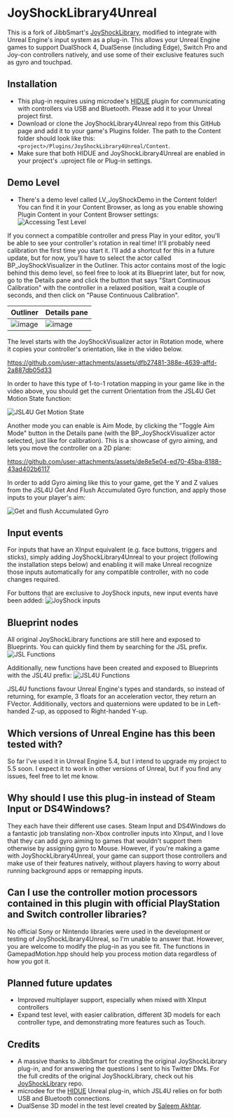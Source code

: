 # JoyShockLibrary4Unreal
This is a fork of JibbSmart's [JoyShockLibrary](https://github.com/JibbSmart/JoyShockLibrary), modified to integrate with Unreal Engine's input system as a plug-in. This allows your Unreal Engine games to support DualShock 4, DualSense (including Edge), Switch Pro and Joy-con controllers natively, and use some of their exclusive features such as gyro and touchpad.

## Installation
- This plug-in requires using microdee's [HIDUE](https://github.com/microdee/HIDUE) plugin for communicating with controllers via USB and Bluetooth. Please add it to your Unreal project first.
- Download or clone the JoyShockLibrary4Unreal repo from this GitHub page and add it to your game's Plugins folder. The path to the Content folder should look like this: `<project>/Plugins/JoyShockLibrary4Unreal/Content`.
- Make sure that both HIDUE and JoyShockLibrary4Unreal are enabled in your project's .uproject file or Plug-in settings.

## Demo Level
- There's a demo level called LV_JoyShockDemo in the Content folder! You can find it in your Content Browser, as long as you enable showing Plugin Content in your Content Browser settings:
![Accessing Test Level](https://github.com/user-attachments/assets/920f87a8-6de6-4efd-a3bd-b8787ea1a9d4)

If you connect a compatible controller and press Play in your editor, you'll be able to see your controller's rotation in real time! It'll probably need calibration the first time you start it. I'll add a shortcut for this in a future update, but for now, you'll have to select the actor called BP_JoyShockVisualizer in the Outliner. This actor contains most of the logic behind this demo level, so feel free to look at its Blueprint later, but for now, go to the Details pane and click the button that says "Start Continuous Calibration" with the controller in a relaxed position, wait a couple of seconds, and then click on "Pause Continuous Calibration".


| Outliner  | Details pane |
| --------- | ------------ |
| ![image](https://github.com/user-attachments/assets/d6903620-1db0-41ff-b6a8-0bc605587bfb)  | ![image](https://github.com/user-attachments/assets/91c26248-ff39-44b4-914b-d810934e5a34) |


The level starts with the JoyShockVisualizer actor in Rotation mode, where it copies your controller's orientation, like in the video below.

https://github.com/user-attachments/assets/dfb27481-388e-4639-affd-2a887db05d33

In order to have this type of 1-to-1 rotation mapping in your game like in the video above, you should get the current Orientation from the JSL4U Get Motion State function:

![JSL4U Get Motion State](https://github.com/user-attachments/assets/5779b093-e757-466a-947e-c96adbd9a6b5)


Another mode you can enable is Aim Mode, by clicking the "Toggle Aim Mode" button in the Details pane (with the BP_JoyShockVisualizer actor selected, just like for calibration). This is a showcase of gyro aiming, and lets you move the controller on a 2D plane:

https://github.com/user-attachments/assets/de8e5e04-ed70-45ba-8188-43ad402b6117

In order to add Gyro aiming like this to your game, get the Y and Z values from the JSL4U Get And Flush Accumulated Gyro function, and apply those inputs to your player's aim:

![Get and flush Accumulated Gyro](https://github.com/user-attachments/assets/b032ec0e-9ebb-4d9c-bd2b-773eec098fcd)

## Input events

For inputs that have an XInput equivalent (e.g. face buttons, triggers and sticks), simply adding JoyShockLibrary4Unreal to your project (following the installation steps below) and enabling it will make Unreal recognize those inputs automatically for any compatible controller, with no code changes required.

For buttons that are exclusive to JoyShock inputs, new input events have been added:
![JoyShock inputs](https://github.com/user-attachments/assets/3ce0e091-e703-4781-823f-33e1aa615997)

## Blueprint nodes

All original JoyShockLibrary functions are still here and exposed to Blueprints. You can quickly find them by searching for the JSL prefix.
![JSL Functions](https://github.com/user-attachments/assets/08010581-64ec-45c8-9e79-9fc8a2315349)

Additionally, new functions have been created and exposed to Blueprints with the JSL4U prefix:
![JSL4U Functions](https://github.com/user-attachments/assets/1d59f8cd-2888-4ab3-b1ca-2a29b00f3f6b)

JSL4U functions favour Unreal Engine's types and standards, so instead of returning, for example, 3 floats for an acceleration vector, they return an FVector. Additionally, vectors and quaternions were updated to be in Left-handed Z-up, as opposed to Right-handed Y-up.

## Which versions of Unreal Engine has this been tested with?
So far I've used it in Unreal Engine 5.4, but I intend to upgrade my project to 5.5 soon. I expect it to work in other versions of Unreal, but if you find any issues, feel free to let me know.

## Why should I use this plug-in instead of Steam Input or DS4Windows?

They each have their different use cases. Steam Input and DS4Windows do a fantastic job translating non-Xbox controller inputs into XInput, and I love that they can add gyro aiming to games that wouldn't support them otherwise by assigning gyro to Mouse. However, if you're making a game with JoyShockLibrary4Unreal, your game can support those controllers and make use of their features natively, without players having to worry about running background apps or remapping inputs. 

## Can I use the controller motion processors contained in this plugin with official PlayStation and Switch controller libraries?
No official Sony or Nintendo libraries were used in the development or testing of JoyShockLibrary4Unreal, so I'm unable to answer that. However, you are welcome to modify the plug-in as you see fit. The functions in GamepadMotion.hpp should help you process motion data regardless of how you got it.

## Planned future updates
- Improved multiplayer support, especially when mixed with XInput controllers
- Expand test level, with easier calibration, different 3D models for each controller type, and demonstrating more features such as Touch.

## Credits
- A massive thanks to JibbSmart for creating the original JoyShockLibrary plug-in, and for answering the questions I sent to his Twitter DMs. For the full credits of the original JoyShockLibrary, check out his [JoyShockLibrary](https://github.com/JibbSmart/JoyShockLibrary) repo.
- microdee for the [HIDUE](https://github.com/microdee/HIDUE) Unreal plug-in, which JSL4U relies on for both USB and Bluetooth connections.
- DualSense 3D model in the test level created by [Saleem Akhtar](https://www.artstation.com/marketplace/p/zBM9R/ps5-duelsense-controller-3d-model-fbx).
